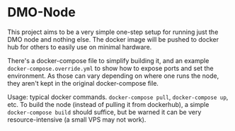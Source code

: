 # DMO-Node

This project aims to be a very simple one-step setup for running just the DMO
node and nothing else. The docker image will be pushed to docker hub for others
to easily use on minimal hardware.

There's a docker-compose file to simplify building it, and an example
`docker-compose.override.yml` to show how to expose ports and set the
environment. As those can vary depending on where one runs the node, they
aren't kept in the original docker-compose file.

Usage: typical docker commands. `docker-compose pull`, `docker-compose up`,
etc. To build the node (instead of pulling it from dockerhub), a simple
`docker-compose build` should suffice, but be warned it can be very
resource-intensive (a small VPS may not work).
